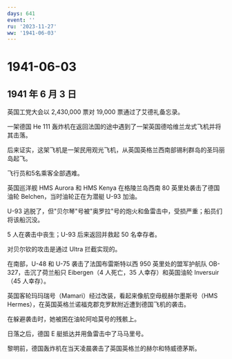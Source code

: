 ```yaml
---
days: 641
event: ''
ru: '2023-11-27'
ww: '1941-06-03'
---
```


# 1941-06-03

## 1941 年 6 月 3 日

英国工党大会以 2,430,000 票对 19,000 票通过了艾德礼备忘录。

一架德国 He 111
轰炸机在返回法国的途中遇到了一架英国德哈维兰龙式飞机并将其击落。

后来证实，这架飞机是一架民用观光飞机，从英国英格兰西南部锡利群岛的圣玛丽岛起飞。

飞行员和5名乘客全部遇难。

英国巡洋舰 HMS Aurora 和 HMS Kenya 在格陵兰岛西南 80
英里处袭击了德国油轮 Belchen，当时油轮正在为潜艇 U-93 加油。

U-93
逃脱了，但"贝尔琴"号被"奥罗拉"号的炮火和鱼雷击中，受损严重；船员们将该船沉没。

5 人在袭击中丧生；U-93 后来返回并救起 50 名幸存者。

对贝尔钦的攻击是通过 Ultra 拦截实现的。

在南部，U-48 和 U-75 袭击了法国布雷斯特以西 950 英里处的盟军护航队
OB-327，击沉了荷兰船只 Eibergen（4 人死亡，35 人幸存）和英国油轮
Inversuir（45 人幸存）。

英国客轮玛玛瑞号（Mamari）经过改装，看起来像航空母舰赫尔墨斯号（HMS
Hermes），在英国英格兰诺福克郡克罗默附近遭到德国飞机的袭击。

在躲避袭击时，她被困在油轮阿哈莫号的残骸上。

日落之后，德国 E 艇抵达并用鱼雷击中了马马里号。

黎明前，德国轰炸机在当天凌晨袭击了英国英格兰的赫尔和特威德茅斯。